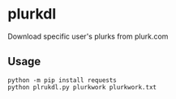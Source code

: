 # plurkdl

Download specific user's plurks from plurk.com

## Usage

```
python -m pip install requests
python plrukdl.py plurkwork plurkwork.txt
```
